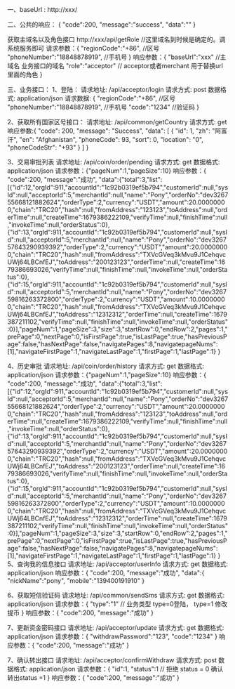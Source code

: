 一、baseUrl : http://xxx/

二、公共的响应：
{
"code":200,
"message":"success",
"data":""
}

获取主域名以及角色接口
http://xxx/api/getRole  //这里域名到时候是确定的。调系统服务即可
请求参数：{
"regionCode":"+86",  //区号
"phoneNumber":"18848878919", //手机号
}
响应参数：{
"baseUrl":"xxx" //主域名 业务接口的域名
"role":"acceptor" // acceptor或者merchant  用于替换url里面的角色
}


三、业务接口：
1、登陆：
请求地址:  /api/acceptor/login
请求方式:  post
数据格式:  application/json
请求数据:  {
"regionCode":"+86",  //区号
"phoneNumber":"18848878919", //手机号
"code":"1234" //验证码
}

2、获取所有国家区号接口：
请求地址: /api/common/getCountry
请求方式: get
响应参数:{
"code": 200,
"message": "Success",
"data": [
{
"id": 1,
"zh": "阿富汗",
"en": "Afghanistan",
"phoneCode": 93,
"sort": 0,
"location": "0",
"phoneCodeStr": "+93"
}
]
}

3、交易审批列表
请求地址:  /api/coin/order/pending
请求方式:  get
数据格式:  application/json
请求参数：{"pageNum":1,"pageSize":10}
响应参数：{
"code":200,
"message":"成功",
"data":{"total":3,"list":[{"id":12,"orgId":911,"accountId":"1c92b0319ef5b794","customerId":null,"sysId":null,"acceptorId":5,"merchantId":null,"name":"Pony","orderNo":"dev326755668121882624","orderType":2,"currency":"USDT","amount":20.00000000,"chain":"TRC20","hash":null,"fromAddress":"123123","toAddress":null,"orderTime":null,"createTime":1679386222109,"verifyTime":null,"finishTime":null,"invokeTime":null,"orderStatus":0},{"id":13,"orgId":911,"accountId":"1c92b0319ef5b794","customerId":null,"sysId":null,"acceptorId":5,"merchantId":null,"name":"Pony","orderNo":"dev326757643290939392","orderType":2,"currency":"USDT","amount":20.00000000,"chain":"TRC20","hash":null,"fromAddress":"TXVcGVeq3kMvu9J1CehqvcUWj64LBCnfEJ","toAddress":"200123123","orderTime":null,"createTime":1679386693026,"verifyTime":null,"finishTime":null,"invokeTime":null,"orderStatus":0},{"id":15,"orgId":911,"accountId":"1c92b0319ef5b794","customerId":null,"sysId":null,"acceptorId":5,"merchantId":null,"name":"Pony","orderNo":"dev326759816263372800","orderType":2,"currency":"USDT","amount":10.00000000,"chain":"TRC20","hash":null,"fromAddress":"TXVcGVeq3kMvu9J1CehqvcUWj64LBCnfEJ","toAddress":"12312312","orderTime":null,"createTime":1679387211102,"verifyTime":null,"finishTime":null,"invokeTime":null,"orderStatus":0}],"pageNum":1,"pageSize":3,"size":3,"startRow":0,"endRow":2,"pages":1,"prePage":0,"nextPage":0,"isFirstPage":true,"isLastPage":true,"hasPreviousPage":false,"hasNextPage":false,"navigatePages":8,"navigatepageNums":[1],"navigateFirstPage":1,"navigateLastPage":1,"firstPage":1,"lastPage":1}
}

4、历史审批
请求地址:  /api/coin/order/history
请求方式:  get
数据格式:  application/json
请求参数：{"pageNum":1,"pageSize":10}
响应参数：{
"code":200,
"message":"成功",
"data":{"total":3,"list":[{"id":12,"orgId":911,"accountId":"1c92b0319ef5b794","customerId":null,"sysId":null,"acceptorId":5,"merchantId":null,"name":"Pony","orderNo":"dev326755668121882624","orderType":2,"currency":"USDT","amount":20.00000000,"chain":"TRC20","hash":null,"fromAddress":"123123","toAddress":null,"orderTime":null,"createTime":1679386222109,"verifyTime":null,"finishTime":null,"invokeTime":null,"orderStatus":0},{"id":13,"orgId":911,"accountId":"1c92b0319ef5b794","customerId":null,"sysId":null,"acceptorId":5,"merchantId":null,"name":"Pony","orderNo":"dev326757643290939392","orderType":2,"currency":"USDT","amount":20.00000000,"chain":"TRC20","hash":null,"fromAddress":"TXVcGVeq3kMvu9J1CehqvcUWj64LBCnfEJ","toAddress":"200123123","orderTime":null,"createTime":1679386693026,"verifyTime":null,"finishTime":null,"invokeTime":null,"orderStatus":0},{"id":15,"orgId":911,"accountId":"1c92b0319ef5b794","customerId":null,"sysId":null,"acceptorId":5,"merchantId":null,"name":"Pony","orderNo":"dev326759816263372800","orderType":2,"currency":"USDT","amount":10.00000000,"chain":"TRC20","hash":null,"fromAddress":"TXVcGVeq3kMvu9J1CehqvcUWj64LBCnfEJ","toAddress":"12312312","orderTime":null,"createTime":1679387211102,"verifyTime":null,"finishTime":null,"invokeTime":null,"orderStatus":0}],"pageNum":1,"pageSize":3,"size":3,"startRow":0,"endRow":2,"pages":1,"prePage":0,"nextPage":0,"isFirstPage":true,"isLastPage":true,"hasPreviousPage":false,"hasNextPage":false,"navigatePages":8,"navigatepageNums":[1],"navigateFirstPage":1,"navigateLastPage":1,"firstPage":1,"lastPage":1}
}
5、查询我的信息接口
请求地址:  /api/acceptor/userInfo
请求方式:  get
数据格式:  application/json
响应参数：{
"code":200,
"message":"成功",
"data":{
"nickName":"pony",
"mobile":"139400191910"
}

6、获取短信验证码
请求地址:  /api/common/sendSms
请求方式:  get
数据格式:  application/json
请求参数：{
"type":"1"   // 业务类型 type=0登陆， type=1 修改提币
}
响应参数：{
"code":200,
"message":"成功"
}

7、更新资金密码接口
请求地址:  /api/acceptor/update
请求方式:  get
数据格式:  application/json
请求参数：{
"withdrawPassword":"123",
"code":"1234"
}
响应参数：{
"code":200,
"message":"成功"
}

7、确认转出接口
请求地址:  /api/acceptor/confirmWithdraw
请求方式:  post
数据格式:  application/json
请求参数：{
"id":1,
"status":1 // 拒绝 status = 0  确认转出status =1
}
响应参数：{
"code":200,
"message":"成功"
}
